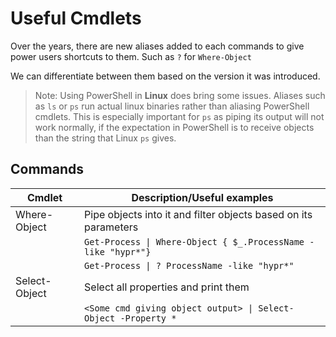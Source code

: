 # Useful Cmdlets

Over the years, there are new aliases added to each commands to give power users shortcuts to them. Such as ```?``` for ```Where-Object```

We can differentiate between them based on the version it was introduced.

> Note: Using PowerShell in **Linux** does bring some issues. Aliases such as ```ls``` or ```ps``` run actual linux binaries rather than aliasing PowerShell cmdlets. This is especially important for ```ps``` as piping its output will not work normally, if the expectation in PowerShell is to receive objects than the string that Linux ```ps``` gives.

## Commands

| Cmdlet | Description/Useful examples |
|--------|-----------------------------|
|Where-Object| Pipe objects into it and filter objects based on its parameters|
|| ```Get-Process \| Where-Object { $_.ProcessName -like "hypr*"}``` |
|| ```Get-Process \| ? ProcessName -like "hypr*"``` |
|Select-Object| Select all properties and print them|
|| ```<Some cmd giving object output> \| Select-Object -Property *```|

